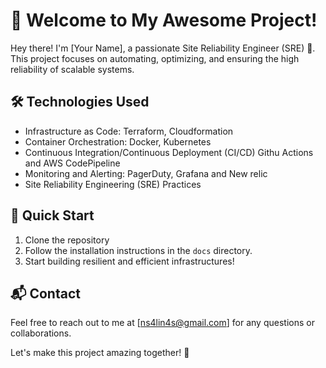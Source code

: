 # 👋 Welcome to My Awesome Project! 

Hey there! I'm [Your Name], a passionate Site Reliability Engineer (SRE) 🚀. This project focuses on automating, optimizing, and ensuring the high reliability of scalable systems.

## 🛠️ Technologies Used

- Infrastructure as Code: Terraform, Cloudformation
- Container Orchestration: Docker, Kubernetes
- Continuous Integration/Continuous Deployment (CI/CD) Githu Actions and AWS CodePipeline 
- Monitoring and Alerting: PagerDuty, Grafana and New relic
- Site Reliability Engineering (SRE) Practices

## 🚀 Quick Start

1. Clone the repository
2. Follow the installation instructions in the `docs` directory.
3. Start building resilient and efficient infrastructures!

## 📬 Contact

Feel free to reach out to me at [ns4lin4s@gmail.com] for any questions or collaborations.

Let's make this project amazing together! 🌟
